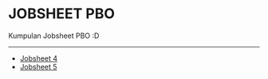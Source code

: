 # JOBSHEET PBO
Kumpulan Jobsheet PBO :D

---

- [Jobsheet 4](https://writerlab.github.io/jobsheets/jobsheet-4)
- [Jobsheet 5](https://writerlab.github.io/jobsheets/jobsheet-5)
